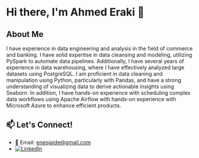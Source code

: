 # Hi there, I'm Ahmed Eraki 👋

## About Me
I have experience in data engineering and analysis in the field of commerce and banking. I have solid expertise in data cleansing and modeling, utilizing PySpark to automate data pipelines. Additionally, I have several years of experience in data warehousing, where I have effectively analyzed large datasets using PostgreSQL.
I am proficient in data cleaning and manipulation using Python, particularly with Pandas, and have a strong understanding of visualizing data to derive actionable insights using Seaborn.
In addition, I have hands-on experience with scheduling complex data workflows using Apache Airflow with hands-on experience with Microsoft Azure to enhance efficient products.

## 📫 Let's Connect!
* 📧 Email: eneojaide@gmail.com
* [![LinkedIn](https://img.shields.io/badge/LinkedIn-%230077B5.svg?logo=linkedin&logoColor=white)](https://linkedin.com/in/ahmed-eraki-7932152b2) 



<!-- Proudly created with GPRM ( https://gprm.itsvg.in ) -->

